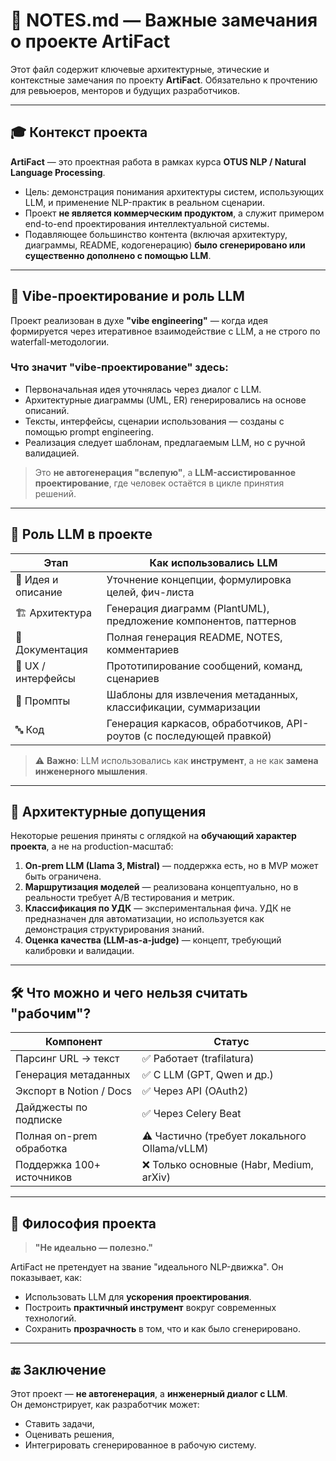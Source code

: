 # 📝 NOTES.md — Важные замечания о проекте ArtiFact

Этот файл содержит ключевые архитектурные, этические и контекстные замечания по проекту **ArtiFact**. Обязательно к прочтению для ревьюеров, менторов и будущих разработчиков.

---

## 🎓 Контекст проекта

**ArtiFact** — это проектная работа в рамках курса **OTUS NLP / Natural Language Processing**.

- Цель: демонстрация понимания архитектуры систем, использующих LLM, и применение NLP-практик в реальном сценарии.
- Проект **не является коммерческим продуктом**, а служит примером end-to-end проектирования интеллектуальной системы.
- Подавляющее большинство контента (включая архитектуру, диаграммы, README, кодогенерацию) **было сгенерировано или существенно дополнено с помощью LLM**.

---

## 🧠 Vibe-проектирование и роль LLM

Проект реализован в духе **"vibe engineering"** — когда идея формируется через итеративное взаимодействие с LLM, а не строго по waterfall-методологии.

### Что значит "vibe-проектирование" здесь:
- Первоначальная идея уточнялась через диалог с LLM.
- Архитектурные диаграммы (UML, ER) генерировались на основе описаний.
- Тексты, интерфейсы, сценарии использования — созданы с помощью prompt engineering.
- Реализация следует шаблонам, предлагаемым LLM, но с ручной валидацией.

> Это **не автогенерация "вслепую"**, а **LLM-ассистированное проектирование**, где человек остаётся в цикле принятия решений.

---

## 🤖 Роль LLM в проекте

| Этап | Как использовались LLM |
|------|------------------------|
| 📝 Идея и описание | Уточнение концепции, формулировка целей, фич-листа |
| 🏗️ Архитектура | Генерация диаграмм (PlantUML), предложение компонентов, паттернов |
| 📄 Документация | Полная генерация README, NOTES, комментариев |
| 💬 UX / интерфейсы | Прототипирование сообщений, команд, сценариев |
| 🧪 Промпты | Шаблоны для извлечения метаданных, классификации, суммаризации |
| 🔤 Код | Генерация каркасов, обработчиков, API-роутов (с последующей правкой) |

> ⚠️ **Важно**: LLM использовались как **инструмент**, а не как **замена инженерного мышления**.

---

## 🧩 Архитектурные допущения

Некоторые решения приняты с оглядкой на **обучающий характер проекта**, а не на production-масштаб:

1. **On-prem LLM (Llama 3, Mistral)** — поддержка есть, но в MVP может быть ограничена.
2. **Маршрутизация моделей** — реализована концептуально, но в реальности требует A/B тестирования и метрик.
3. **Классификация по УДК** — экспериментальная фича. УДК не предназначен для автоматизации, но используется как демонстрация структурирования знаний.
4. **Оценка качества (LLM-as-a-judge)** — концепт, требующий калибровки и валидации.

---

## 🛠️ Что можно и чего нельзя считать "рабочим"?

| Компонент | Статус |
|---------|--------|
| Парсинг URL → текст | ✅ Работает (trafilatura) |
| Генерация метаданных | ✅ С LLM (GPT, Qwen и др.) |
| Экспорт в Notion / Docs | ✅ Через API (OAuth2) |
| Дайджесты по подписке | ✅ Через Celery Beat |
| Полная on-prem обработка | ⚠️ Частично (требует локального Ollama/vLLM) |
| Поддержка 100+ источников | ❌ Только основные (Habr, Medium, arXiv) |

---

## 📌 Философия проекта

> **"Не идеально — полезно."**

ArtiFact не претендует на звание "идеального NLP-движка". Он показывает, как:
- Использовать LLM для **ускорения проектирования**.
- Построить **практичный инструмент** вокруг современных технологий.
- Сохранить **прозрачность** в том, что и как было сгенерировано.

---

## 🔚 Заключение

Этот проект — **не автогенерация**, а **инженерный диалог с LLM**.  
Он демонстрирует, как разработчик может:
- Ставить задачи,
- Оценивать решения,
- Интегрировать сгенерированное в рабочую систему.
